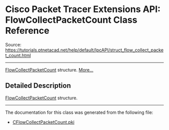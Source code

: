 # Cisco Packet Tracer Extensions API: FlowCollectPacketCount Class Reference

Source: https://tutorials.ptnetacad.net/help/default/IpcAPI/struct_flow_collect_packet_count.html

---

[FlowCollectPacketCount](struct_flow_collect_packet_count.html "FlowCollectPacketCount structure.") structure. [More...](struct_flow_collect_packet_count.html#details)

## Detailed Description

[FlowCollectPacketCount](struct_flow_collect_packet_count.html "FlowCollectPacketCount structure.") structure. 

* * *

The documentation for this class was generated from the following file:

  * [CFlowCollectPacketCount.pki](_c_flow_collect_packet_count_8pki.html)


